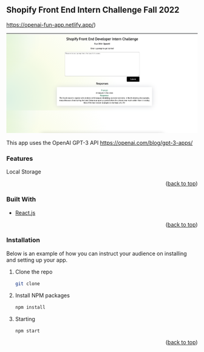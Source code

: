 

<!-- ABOUT THE PROJECT -->
## Shopify Front End Intern Challenge Fall 2022
https://openai-fun-app.netlify.app/)


<img src="public/images/demo.png"/>

This app uses the OpenAI GPT-3 API 
https://openai.com/blog/gpt-3-apps/

### Features
Local Storage

<p align="right">(<a href="#top">back to top</a>)</p>



### Built With

* [React.js](https://reactjs.org/)


<p align="right">(<a href="#top">back to top</a>)</p>


### Installation

Below is an example of how you can instruct your audience on installing and setting up your app.

1. Clone the repo
   ```sh
   git clone 
   ```
2. Install NPM packages
   ```sh
   npm install
   ```
3. Starting
   ```sh
   npm start
   ```



<p align="right">(<a href="#top">back to top</a>)</p>



